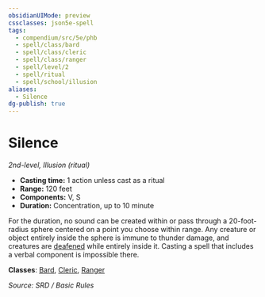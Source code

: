 ```yaml
---
obsidianUIMode: preview
cssclasses: json5e-spell
tags:
  - compendium/src/5e/phb
  - spell/class/bard
  - spell/class/cleric
  - spell/class/ranger
  - spell/level/2
  - spell/ritual
  - spell/school/illusion
aliases:
  - Silence
dg-publish: true
---
```

# Silence
*2nd-level, Illusion (ritual)*  

- **Casting time:** 1 action unless cast as a ritual
- **Range:** 120 feet
- **Components:** V, S
- **Duration:** Concentration, up to 10 minute

For the duration, no sound can be created within or pass through a 20-foot-radius sphere centered on a point you choose within range. Any creature or object entirely inside the sphere is immune to thunder damage, and creatures are [deafened](rules/conditions.md#deafened) while entirely inside it. Casting a spell that includes a verbal component is impossible there.

**Classes**: [Bard](bard.md), [Cleric](cleric.md), [Ranger](ranger.md)

*Source: SRD / Basic Rules*